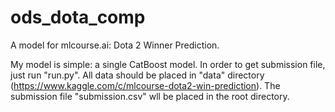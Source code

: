 # ods_dota_comp
A model for mlcourse.ai: Dota 2 Winner Prediction.

My model is simple: a single CatBoost model. In order to get submission file, just run "run.py". All data should be placed in "data" directory (https://www.kaggle.com/c/mlcourse-dota2-win-prediction). The submission file "submission.csv" wll be placed in the root directory.
